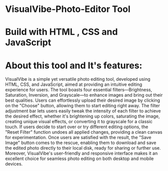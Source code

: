 # VisualVibe-Photo-Editor Tool
# Build with HTML , CSS and JavaScript


# About this tool and It's features:
VisualVibe is a simple yet versatile photo editing tool, developed using HTML, CSS, and JavaScript, aimed at providing an intuitive editing experience for users. The tool boasts four essential filters—Brightness, Saturation, Inversion, and Grayscale—to enhance images and bring out their best qualities. Users can effortlessly upload their desired image by clicking on the "Choose" button, allowing them to start editing right away. The filter adjustment bar lets users easily tweak the intensity of each filter to achieve the desired effect, whether it's brightening up colors, saturating the image, creating unique visual effects, or converting it to grayscale for a classic touch. If users decide to start over or try different editing options, the "Reset Filter" function undoes all applied changes, providing a clean canvas for experimentation. Once users are satisfied with the result, the "Save Image" button comes to the rescue, enabling them to download and save the edited photo directly to their local disk, ready for sharing or further use. Moreover, VisualVibe's user-friendly and responsive interface makes it an excellent choice for seamless photo editing on both desktop and mobile devices.
